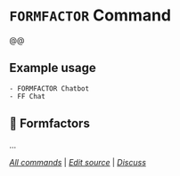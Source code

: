 <!--⚠️ WARNING: This code has been generated so that any manual changes will be overwritten-->

# `FORMFACTOR` Command

@@

## Example usage

```
- FORMFACTOR Chatbot
- FF Chat
```

## 📲 Formfactors

...

_[All commands](../README.md)_ | _[Edit source](https://github.com/webgptorg/promptbook/discussions/168)_ | _[Discuss](https://github.com/webgptorg/promptbook/discussions/168)_
